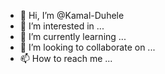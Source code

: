 - 👋 Hi, I’m @Kamal-Duhele
- 👀 I’m interested in ...
- 🌱 I’m currently learning ...
- 💞️ I’m looking to collaborate on ...
- 📫 How to reach me ...

<!---
Kamal-Duhele/Kamal-Duhele is a ✨ special ✨ repository because its `README.md` (this file) appears on your GitHub profile.
You can click the Preview link to take a look at your changes.
--->
